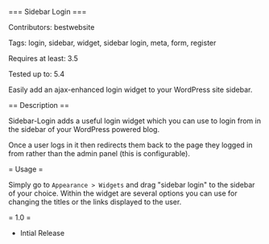 === Sidebar Login ===

Contributors: bestwebsite

Tags: login, sidebar, widget, sidebar login, meta, form, register

Requires at least: 3.5

Tested up to: 5.4

Easily add an ajax-enhanced login widget to your WordPress site sidebar.

== Description ==

Sidebar-Login adds a useful login widget which you can use to login from in the sidebar of your WordPress powered blog.

Once a user logs in it then redirects them back to the page they logged in from rather than the admin panel (this is configurable).

= Usage =

Simply go to `Appearance > Widgets` and drag "sidebar login" to the sidebar of your choice. Within the widget are several options you can use for changing the titles or the links displayed to the user.


= 1.0 =
* Intial Release
